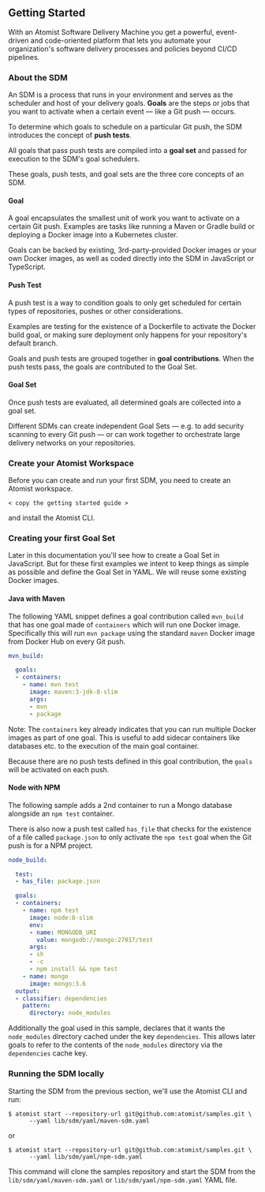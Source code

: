 ## Getting Started

With an Atomist Software Delivery Machine you get a powerful, event-driven
and code-oriented platform that lets you automate your
organization's software delivery processes and policies beyond CI/CD
pipelines.

### About the SDM

An SDM is a process that runs in your environment and serves as the
scheduler and host of your delivery goals. **Goals** are the steps
or jobs that you want to activate when a certain event — like a Git
push — occurs.

To determine which goals to schedule on a particular Git push, the
SDM introduces the concept of **push tests**.

All goals that pass push tests are compiled into a **goal set** and
passed for execution to the SDM's goal schedulers.

These goals, push tests, and goal sets are the three core concepts of an SDM.

#### Goal

A goal encapsulates the smallest unit of work you want to activate on
a certain Git push. Examples are tasks like running a Maven or
Gradle build or deploying a Docker image into a Kubernetes cluster.

Goals can be backed by existing, 3rd-party-provided Docker images or
your own Docker images, as well as coded directly into the SDM in
JavaScript or TypeScript.

#### Push Test

A push test is a way to condition goals to only get scheduled for
certain types of repositories, pushes or other considerations.

Examples are testing for the existence of a Dockerfile to
activate the Docker build goal, or making sure deployment only happens
for your repository's default branch.

Goals and push tests are grouped together in **goal contributions**.
When the push tests pass, the goals are contributed to the Goal Set.

#### Goal Set

Once push tests are evaluated, all determined goals are collected
into a goal set.

Different SDMs can create independent Goal Sets — e.g. to add security
scanning to every Git push — or can work together to orchestrate large
delivery networks on your repositories.

### Create your Atomist Workspace

Before you can create and run your first SDM, you need to create an
Atomist workspace.

`< copy the getting started guide >`

and install the Atomist CLI.

### Creating your first Goal Set

Later in this documentation you'll see how to create a Goal Set in
JavaScript. But for these first examples we intent to keep things as
simple as possible and define the Goal Set in YAML. We will reuse some
existing Docker images.

#### Java with Maven

The following YAML snippet defines a goal contribution called `mvn_build`
that has one goal made of `containers` which will run one Docker image. Specifically
this will run `mvn package` using the standard `maven` Docker image from
Docker Hub on every Git push.

```yaml
mvn_build:

  goals:
  - containers:
    - name: mvn test
      image: maven:3-jdk-8-slim
      args:
      - mvn
      - package
```

Note: The `containers` key already indicates that you can run multiple
Docker images as part of one goal. This is useful to add sidecar
containers like databases etc. to the execution of the main goal container.

Because there are no push tests defined in this goal contribution, the `goals`
will be activated on each push.

#### Node with NPM

The following sample adds a 2nd container to run a Mongo database alongside
an `npm test` container.

There is also now a push test called `has_file` that checks for the existence
of a file called `package.json` to only activate the `npm test` goal when the
Git push is for a NPM project.

```yaml
node_build:

  test:
  - has_file: package.json

  goals:
  - containers:
    - name: npm test
      image: node:8-slim
      env:
      - name: MONGODB_URI
        value: mongodb://mongo:27017/test
      args:
      - sh
      - -c
      - npm install && npm test
    - name: mongo
      image: mongo:3.6
  output:
  - classifier: dependencies
    pattern:
      directory: node_modules
```

Additionally the goal used in this sample, declares that it wants the `node_modules`
directory cached under the key `dependencies`. This allows later goals to refer to the
contents of the `node_modules` directory via the `dependencies` cache key.

### Running the SDM locally

Starting the SDM from the previous section, we'll use the Atomist
CLI and run:

```shell
$ atomist start --repository-url git@github.com:atomist/samples.git \
      --yaml lib/sdm/yaml/maven-sdm.yaml
```

or

```shell
$ atomist start --repository-url git@github.com:atomist/samples.git \
      --yaml lib/sdm/yaml/npm-sdm.yaml
```

This command will clone the samples repository and start the SDM from the
`lib/sdm/yaml/maven-sdm.yaml` or `lib/sdm/yaml/npm-sdm.yaml` YAML file.
